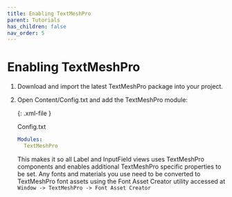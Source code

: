 ```yaml
---
title: Enabling TextMeshPro
parent: Tutorials
has_children: false
nav_order: 5
---
```

# Enabling TextMeshPro

1. Download and import the latest TextMeshPro package into your project. 

2. Open Content/Config.txt and add the TextMeshPro module:

   {: .xml-file }

   Config.txt

   ```yaml
   Modules: 
     TextMeshPro 
   ```

   This makes it so all Label and InputField views uses TextMeshPro components and enables additional TextMeshPro specific properties to be set. Any fonts and materials you use need to be converted to TextMeshPro font assets using the Font Asset Creator utility accessed at `Window -> TextMeshPro -> Font Asset Creator`

